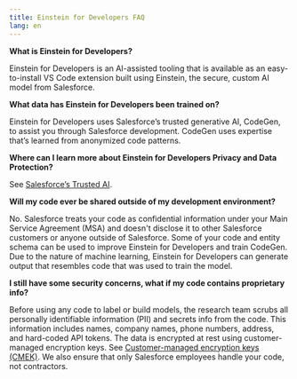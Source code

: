 ```yaml
---
title: Einstein for Developers FAQ
lang: en
---
```


**What is Einstein for Developers?**

Einstein for Developers is an AI-assisted tooling that is available as an easy-to-install VS Code extension built using Einstein, the secure, custom AI model from Salesforce.

**What data has Einstein for Developers been trained on?**

Einstein for Developers uses Salesforce’s trusted generative AI, CodeGen, to assist you through Salesforce development. CodeGen uses expertise that’s learned from anonymized code patterns.

**Where can I learn more about Einstein for Developers Privacy and Data Protection?**

See [Salesforce’s Trusted AI](https://www.salesforceairesearch.com/trusted-ai).

**Will my code ever be shared outside of my development environment?**

No. Salesforce treats your code as confidential information under your Main Service Agreement (MSA) and doesn't disclose it to other Salesforce customers or anyone outside of Salesforce. Some of your code and entity schema can be used to improve Einstein for Developers and train CodeGen. Due to the nature of machine learning, Einstein for Developers can generate output that resembles code that was used to train the model.

**I still have some security concerns, what if my code contains proprietary info?**

Before using any code to label or build models, the research team scrubs all personally identifiable information (PII) and secrets info from the code. This information includes names, company names, phone numbers, address, and hard-coded API tokens. The data is encrypted at rest using customer-managed encryption keys. See [Customer-managed encryption keys (CMEK)](https://cloud.google.com/kms/docs/cmek). We also ensure that only Salesforce employees handle your code, not contractors.
